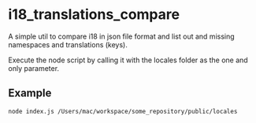 # i18_translations_compare
A simple util to compare i18 in json file format and list out and missing namespaces and translations (keys).

Execute the node script by calling it with the locales folder as the one and only parameter.

## Example
  `node index.js /Users/mac/workspace/some_repository/public/locales`
